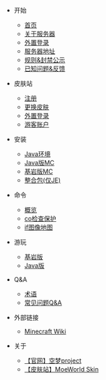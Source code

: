 <!-- docs/_sidebar.md -->

* 开始

    * [首页]()
    * [关于服务器](begin/about.md)
    * [外置登录](begin/login.md)
    * [服务器地址](begin/host.md)
    * [规则&封禁公示](begin/ruler.md)
    * [已知问题&反馈](begin/problems.md)

* 皮肤站
    * [注册](skin/register.md)
    * [更换皮肤](skin/change_skin.md)
    * [外置登录](skin/single_login.md)
    * [游客账户](skin/guest_account.md)

* 安装
    * [Java环境](install/java.md)
    * [Java版MC](install/mcje.md)
    * [基岩版MC](install/mcbe.md)
    * [整合包(仅JE)](install/modpack.md)

* 命令
    * [概览](command/info.md)
    * [co检查保护](command/coreprotect.md)
    * [if图像地图](command/imageframe.md)

*  游玩
   * [基岩版](play/mcbe.md)
   * [Java版](play/mcje.md)

* Q&A
    * [术语](question/term.md)
    * [常见问题Q&A](question/Q&A.md)

* 外部链接
    * [Minecraft Wiki](https://zh.minecraft.wiki/)

* 关于
    * [【官网】空梦project](https://project.moeworld.tech/)
    * [【皮肤站】MoeWorld Skin](https://skin.moeworld.top/)
<!--
    * [关于我们](about/about.md)
    * [联系我们](about/contact.md)
    * [加入我们](about/join.md)
    * [友情链接](about/link.md)
    * [捐赠](about/donate.md)
    * [服务条款](about/service.md)
    * [隐私政策](about/privacy.md)
    * [版权声明](about/copyright.md)
-->

